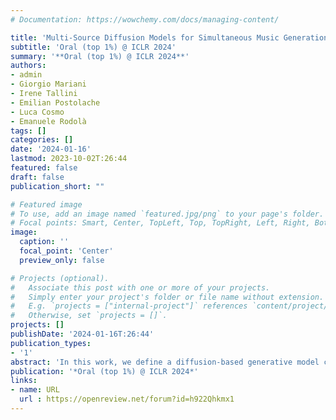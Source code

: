 ```yaml
---
# Documentation: https://wowchemy.com/docs/managing-content/

title: 'Multi-Source Diffusion Models for Simultaneous Music Generation and Separation'
subtitle: 'Oral (top 1%) @ ICLR 2024'
summary: '**Oral (top 1%) @ ICLR 2024**'
authors:
- admin
- Giorgio Mariani
- Irene Tallini
- Emilian Postolache
- Luca Cosmo
- Emanuele Rodolà
tags: []
categories: []
date: '2024-01-16'
lastmod: 2023-10-02T:26:44
featured: false
draft: false
publication_short: ""

# Featured image
# To use, add an image named `featured.jpg/png` to your page's folder.
# Focal points: Smart, Center, TopLeft, Top, TopRight, Left, Right, BottomLeft, Bottom, BottomRight.
image:
  caption: ''
  focal_point: 'Center'
  preview_only: false

# Projects (optional).
#   Associate this post with one or more of your projects.
#   Simply enter your project's folder or file name without extension.
#   E.g. `projects = ["internal-project"]` references `content/project/deep-learning/index.md`.
#   Otherwise, set `projects = []`.
projects: []
publishDate: '2024-01-16T:26:44'
publication_types:
- '1'
abstract: 'In this work, we define a diffusion-based generative model capable of both music generation and source separation by learning the score of the joint probability density of sources sharing a context. Alongside the classic total inference tasks (i.e., generating a mixture, separating the sources), we also introduce and experiment on the partial generation task of source imputation, where we generate a subset of the sources given the others (e.g., play a piano track that goes well with the drums). Additionally, we introduce a novel inference method for the separation task based on Dirac likelihood functions. We train our model on Slakh2100, a standard dataset for musical source separation, provide qualitative results in the generation settings, and showcase competitive quantitative results in the source separation setting. Our method is the first example of a single model that can handle both generation and separation tasks, thus representing a step toward general audio models.'
publication: '*Oral (top 1%) @ ICLR 2024*'
links:
- name: URL
  url : https://openreview.net/forum?id=h922Qhkmx1
---
```

